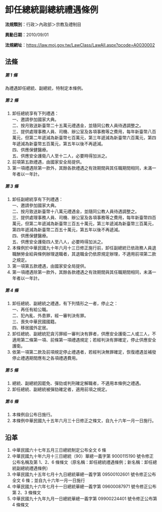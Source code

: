 # 卸任總統副總統禮遇條例

**法規類別**：行政＞內政部＞宗教及禮制目

**異動日期**：2010/09/01  

**法規網址**：https://law.moj.gov.tw/LawClass/LawAll.aspx?pcode=A0030002





## 法條
##### 第 1 條
為禮遇卸任總統、副總統，特制定本條例。

##### 第 2 條
1. 卸任總統享有下列禮遇：  
一、邀請參加國家大典。  
二、按月致送新臺幣二十五萬元禮遇金，並隨同公教人員待遇調整之。  
三、提供處理事務人員、司機、辦公室及各項事務等之費用，每年新臺幣八百萬元，但第二年遞減為新臺幣七百萬元，第三年遞減為新臺幣六百萬元，第四年遞減為新臺幣五百萬元，第五年以後不再遞減。  
四、供應保健醫療。  
五、供應安全護衛八人至十二人，必要時得加派之。
1. 前項第五款禮遇，由國家安全局提供。
1. 第一項禮遇除第一款外，其餘各款禮遇之有效期間與其任職期間相同，未滿一年者以一年計。

##### 第 3 條
1. 卸任副總統享有下列禮遇：  
一、邀請參加國家大典。  
二、按月致送新臺幣十八萬元禮遇金，並隨同公教人員待遇調整之。  
三、提供處理事務人員、司機、辦公室及各項事務等之費用，每年新臺幣四百萬元，但第二年遞減為新臺幣三百五十萬元，第三年遞減為新臺幣三百萬元，第四年遞減為新臺幣二百五十萬元，第五年以後不再遞減。  
四、供應保健醫療。  
五、供應安全護衛四人至八人，必要時得加派之。
1. 本條例於中華民國九十年六月十三日修正施行前，卸任副總統已依政務人員退職酬勞金給與條例辦理退職者，其退職金仍依原規定辦理，不適用前項第二款之規定。
1. 第一項第五款禮遇，由國家安全局提供。
1. 第一項禮遇除第一款外，其餘各款禮遇之有效期間與其任職期間相同，未滿一年者以一年計。

##### 第 4 條
1. 卸任總統、副總統之禮遇，有下列情形之一者，停止之：  
一、再任有給公職。  
二、犯內亂、外患罪，經一審判決有罪。  
三、喪失中華民國國籍。  
四、移居國外定居。
1. 卸任總統、副總統犯貪污罪經一審判決有罪者，供應安全護衛二人或三人，不適用第二條第一項、前條第一項禮遇規定；若經判決有罪確定，停止供應安全護衛。
1. 依第一項第二款及前項規定停止禮遇者，若經判決無罪確定，恢復禮遇並補發停止禮遇期間應有之各項禮遇費用。

##### 第 5 條
1. 總統、副總統因罷免、彈劾或判刑確定解職者，不適用本條例之禮遇。
1. 卸任總統、副總統被彈劾確定者，適用前項之規定。

##### 第 6 條
1. 本條例自公布日施行。
1. 本條例中華民國九十五年六月三十日修正之條文，自九十六年一月一日施行。

## 沿革
1. 中華民國六十七年五月三日總統制定公布全文 6 條
1. 中華民國九十年六月十三日總統（90）華總一義字第 9000115190 號令修正公布名稱及第 1、2、6  條條文（原名稱：卸任總統禮遇條例；新名稱：卸任總統副總統禮遇條例）
1. 中華民國九十五年七月十九日總統華總一義字第 09500102601  號令修正公布全文 6  條；並自九十六年一月一日施行
1. 中華民國九十六年七月十一日總統華總一義字第 09600087971  號令修正公布第 2、3 條條文
1. 中華民國九十九年九月一日總統華總一義字第 09900224401  號令修正公布第 4  條條文

